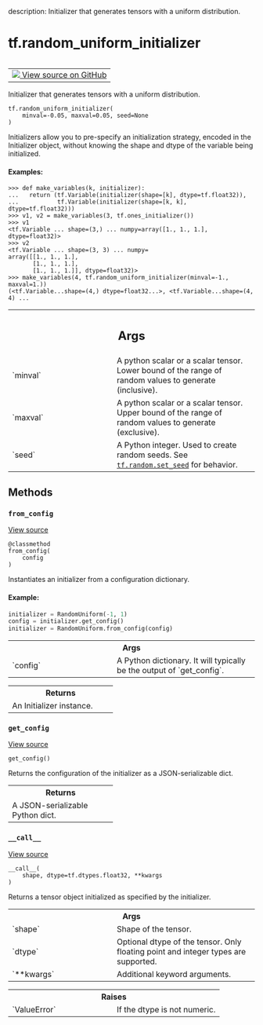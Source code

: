 description: Initializer that generates tensors with a uniform distribution.

<div itemscope itemtype="http://developers.google.com/ReferenceObject">
<meta itemprop="name" content="tf.random_uniform_initializer" />
<meta itemprop="path" content="Stable" />
<meta itemprop="property" content="__call__"/>
<meta itemprop="property" content="__init__"/>
<meta itemprop="property" content="from_config"/>
<meta itemprop="property" content="get_config"/>
</div>

# tf.random_uniform_initializer

<!-- Insert buttons and diff -->

<table class="tfo-notebook-buttons tfo-api nocontent" align="left">
<td>
  <a target="_blank" href="https://github.com/tensorflow/tensorflow/blob/r2.4/tensorflow/python/ops/init_ops_v2.py#L297-L361">
    <img src="https://www.tensorflow.org/images/GitHub-Mark-32px.png" />
    View source on GitHub
  </a>
</td>
</table>



Initializer that generates tensors with a uniform distribution.

<pre class="devsite-click-to-copy prettyprint lang-py tfo-signature-link">
<code>tf.random_uniform_initializer(
    minval=-0.05, maxval=0.05, seed=None
)
</code></pre>



<!-- Placeholder for "Used in" -->

Initializers allow you to pre-specify an initialization strategy, encoded in
the Initializer object, without knowing the shape and dtype of the variable
being initialized.

#### Examples:



```
>>> def make_variables(k, initializer):
...   return (tf.Variable(initializer(shape=[k], dtype=tf.float32)),
...           tf.Variable(initializer(shape=[k, k], dtype=tf.float32)))
>>> v1, v2 = make_variables(3, tf.ones_initializer())
>>> v1
<tf.Variable ... shape=(3,) ... numpy=array([1., 1., 1.], dtype=float32)>
>>> v2
<tf.Variable ... shape=(3, 3) ... numpy=
array([[1., 1., 1.],
       [1., 1., 1.],
       [1., 1., 1.]], dtype=float32)>
>>> make_variables(4, tf.random_uniform_initializer(minval=-1., maxval=1.))
(<tf.Variable...shape=(4,) dtype=float32...>, <tf.Variable...shape=(4, 4) ...
```

<!-- Tabular view -->
 <table class="responsive fixed orange">
<colgroup><col width="214px"><col></colgroup>
<tr><th colspan="2"><h2 class="add-link">Args</h2></th></tr>

<tr>
<td>
`minval`
</td>
<td>
A python scalar or a scalar tensor. Lower bound of the range of
random values to generate (inclusive).
</td>
</tr><tr>
<td>
`maxval`
</td>
<td>
A python scalar or a scalar tensor. Upper bound of the range of
random values to generate (exclusive).
</td>
</tr><tr>
<td>
`seed`
</td>
<td>
A Python integer. Used to create random seeds. See
<a href="../tf/random/set_seed.md"><code>tf.random.set_seed</code></a> for behavior.
</td>
</tr>
</table>



## Methods

<h3 id="from_config"><code>from_config</code></h3>

<a target="_blank" href="https://github.com/tensorflow/tensorflow/blob/r2.4/tensorflow/python/ops/init_ops_v2.py#L80-L100">View source</a>

<pre class="devsite-click-to-copy prettyprint lang-py tfo-signature-link">
<code>@classmethod</code>
<code>from_config(
    config
)
</code></pre>

Instantiates an initializer from a configuration dictionary.


#### Example:



```python
initializer = RandomUniform(-1, 1)
config = initializer.get_config()
initializer = RandomUniform.from_config(config)
```

<!-- Tabular view -->
 <table class="responsive fixed orange">
<colgroup><col width="214px"><col></colgroup>
<tr><th colspan="2">Args</th></tr>

<tr>
<td>
`config`
</td>
<td>
A Python dictionary.
It will typically be the output of `get_config`.
</td>
</tr>
</table>



<!-- Tabular view -->
 <table class="responsive fixed orange">
<colgroup><col width="214px"><col></colgroup>
<tr><th colspan="2">Returns</th></tr>
<tr class="alt">
<td colspan="2">
An Initializer instance.
</td>
</tr>

</table>



<h3 id="get_config"><code>get_config</code></h3>

<a target="_blank" href="https://github.com/tensorflow/tensorflow/blob/r2.4/tensorflow/python/ops/init_ops_v2.py#L356-L361">View source</a>

<pre class="devsite-click-to-copy prettyprint lang-py tfo-signature-link">
<code>get_config()
</code></pre>

Returns the configuration of the initializer as a JSON-serializable dict.


<!-- Tabular view -->
 <table class="responsive fixed orange">
<colgroup><col width="214px"><col></colgroup>
<tr><th colspan="2">Returns</th></tr>
<tr class="alt">
<td colspan="2">
A JSON-serializable Python dict.
</td>
</tr>

</table>



<h3 id="__call__"><code>__call__</code></h3>

<a target="_blank" href="https://github.com/tensorflow/tensorflow/blob/r2.4/tensorflow/python/ops/init_ops_v2.py#L335-L354">View source</a>

<pre class="devsite-click-to-copy prettyprint lang-py tfo-signature-link">
<code>__call__(
    shape, dtype=tf.dtypes.float32, **kwargs
)
</code></pre>

Returns a tensor object initialized as specified by the initializer.


<!-- Tabular view -->
 <table class="responsive fixed orange">
<colgroup><col width="214px"><col></colgroup>
<tr><th colspan="2">Args</th></tr>

<tr>
<td>
`shape`
</td>
<td>
Shape of the tensor.
</td>
</tr><tr>
<td>
`dtype`
</td>
<td>
Optional dtype of the tensor. Only floating point and integer
types are supported.
</td>
</tr><tr>
<td>
`**kwargs`
</td>
<td>
Additional keyword arguments.
</td>
</tr>
</table>



<!-- Tabular view -->
 <table class="responsive fixed orange">
<colgroup><col width="214px"><col></colgroup>
<tr><th colspan="2">Raises</th></tr>

<tr>
<td>
`ValueError`
</td>
<td>
If the dtype is not numeric.
</td>
</tr>
</table>





